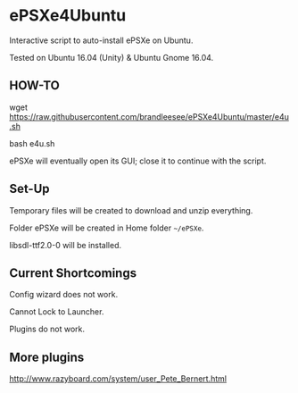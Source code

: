# ePSXe4Ubuntu

Interactive script to auto-install ePSXe on Ubuntu.

Tested on Ubuntu 16.04 (Unity) & Ubuntu Gnome 16.04.

## HOW-TO

wget https://raw.githubusercontent.com/brandleesee/ePSXe4Ubuntu/master/e4u.sh

bash e4u.sh

ePSXe will eventually open its GUI; close it to continue with the script. 

## Set-Up

Temporary files will be created to download and unzip everything.

Folder ePSXe will be created in Home folder <code>~/ePSXe</code>.

libsdl-ttf2.0-0 will be installed.

## Current Shortcomings

Config wizard does not work.

Cannot Lock to Launcher.

Plugins do not work.

## More plugins

http://www.razyboard.com/system/user_Pete_Bernert.html
